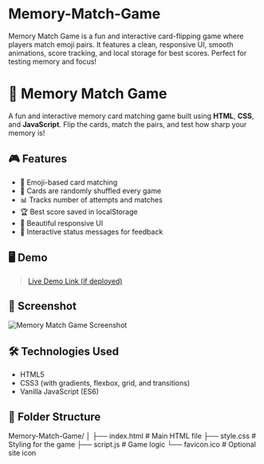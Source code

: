 # Memory-Match-Game
Memory Match Game is a fun and interactive card-flipping game where players match emoji pairs. It features a clean, responsive UI, smooth animations, score tracking, and local storage for best scores. Perfect for testing memory and focus!

# 🧠 Memory Match Game

A fun and interactive memory card matching game built using **HTML**, **CSS**, and **JavaScript**. Flip the cards, match the pairs, and test how sharp your memory is!

## 🎮 Features

- 🍎 Emoji-based card matching
- 🔄 Cards are randomly shuffled every game
- 📊 Tracks number of attempts and matches
- 🏆 Best score saved in localStorage
- 🎨 Beautiful responsive UI
- 💬 Interactive status messages for feedback

## 🖥️ Demo

> [Live Demo Link (if deployed)]([https://your-live-site.com](https://memory-match-game-git-main-abhiraj-yadavs-projects.vercel.app/))

## 📸 Screenshot

![Memory Match Game Screenshot](screenshot.png)


## 🛠️ Technologies Used

- HTML5
- CSS3 (with gradients, flexbox, grid, and transitions)
- Vanilla JavaScript (ES6)

## 📂 Folder Structure

Memory-Match-Game/
│
├── index.html # Main HTML file
├── style.css # Styling for the game
├── script.js # Game logic
└── favicon.ico # Optional site icon
